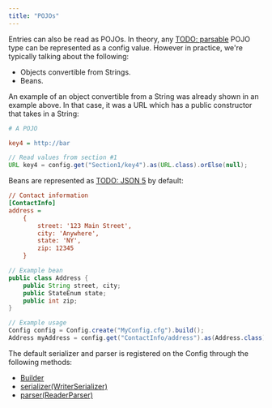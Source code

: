```yaml
---
title: "POJOs"
---
```


Entries can also be read as POJOs.
In theory, any [TODO: parsable](TODO.md) POJO type can be represented as a config value.
However in practice, we're typically talking about the following:
- Objects convertible from Strings.
- Beans.

An example of an object convertible from a String was already shown in an example above.
In that case, it was a URL which has a public constructor that takes in a String:

```ini
# A POJO

key4 = http://bar
```


```java
// Read values from section #1
URL key4 = config.get("Section1/key4").as(URL.class).orElse(null);
```


Beans are represented as [TODO: JSON 5](TODO.md) by default:

```ini
// Contact information
[ContactInfo]
address =
    {
        street: '123 Main Street',
        city: 'Anywhere',
        state: 'NY',
        zip: 12345
    }
```


```java
// Example bean
public class Address {
    public String street, city;
    public StateEnum state;
    public int zip;
}

// Example usage
Config config = Config.create("MyConfig.cfg").build();
Address myAddress = config.get("ContactInfo/address").as(Address.class).orElse(null);
```


The default serializer and parser is registered on the Config through the following methods:
- [Builder](../apidocs/org/apache/juneau/config/Config/Builder.html)
- [serializer(WriterSerializer)](../apidocs/org/apache/juneau/config/Config/Builder.html#serializer(WriterSerializer))
- [parser(ReaderParser)](../apidocs/org/apache/juneau/config/Config/Builder.html#parser(ReaderParser))
